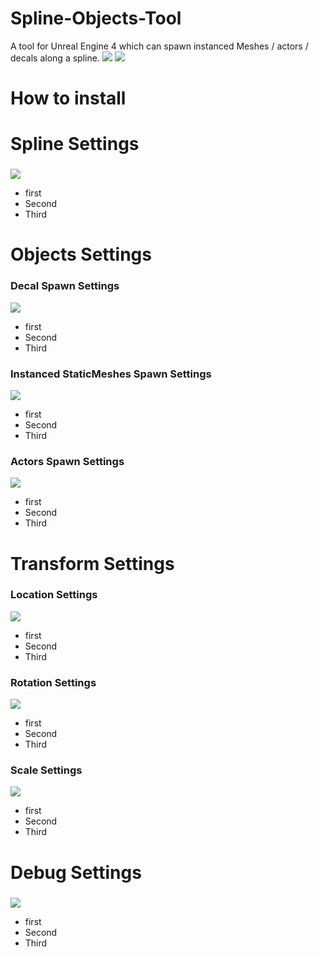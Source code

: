 # Spline-Objects-Tool
A tool for Unreal Engine 4 which can spawn instanced Meshes / actors / decals along a spline.
![](https://github.com/Louis1351/Spline-Objects-Tool/blob/master/Images/pres.PNG)
![](https://github.com/Louis1351/Spline-Objects-Tool/blob/master/Images/pres2.PNG)

# How to install<h3>
 
# Spline Settings<h3>
![](https://github.com/Louis1351/Spline-Objects-Tool/blob/master/Images/Spline_Settings.PNG)
* first
* Second
* Third
 
# Objects Settings<h3>
 
### Decal Spawn Settings
![](https://github.com/Louis1351/Spline-Objects-Tool/blob/master/Images/Decals_Settings.PNG)
* first
* Second
* Third
 
### Instanced StaticMeshes Spawn Settings
![](https://github.com/Louis1351/Spline-Objects-Tool/blob/master/Images/InstancedStaticMeshes_Settings.PNG)
* first
* Second
* Third
 
### Actors Spawn Settings
![](https://github.com/Louis1351/Spline-Objects-Tool/blob/master/Images/Actors_Settings.PNG)
* first
* Second
* Third

# Transform Settings<h3>
 
### Location Settings
![](https://github.com/Louis1351/Spline-Objects-Tool/blob/master/Images/Location_Settings.PNG)
* first
* Second
* Third
 
### Rotation Settings
![](https://github.com/Louis1351/Spline-Objects-Tool/blob/master/Images/Rotation_Settings.PNG)
* first
* Second
* Third

### Scale Settings
![](https://github.com/Louis1351/Spline-Objects-Tool/blob/master/Images/Scale_Settings.PNG)
* first
* Second
* Third

# Debug Settings<h3>
![](https://github.com/Louis1351/Spline-Objects-Tool/blob/master/Images/Debug_Settings.PNG)
* first
* Second
* Third
